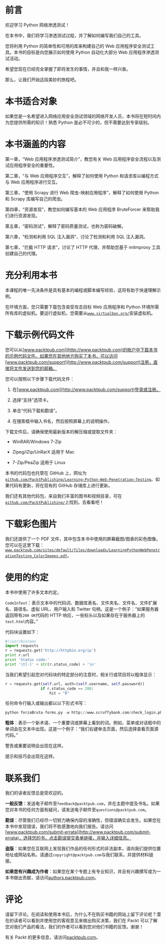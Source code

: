 # 前言

欢迎学习 Python 网络渗透测试！

在本书中，我们将学习渗透测试过程，并了解如何编写我们自己的工具。

您将利用 Python 的简单性和可用的库来构建自己的 Web 应用程序安全测试工具。本书的目标是向您展示如何使用 Python 自动化大部分 Web 应用程序渗透测试活动。

希望您现在已经完全掌握了即将发生的事情，并且和我一样兴奋。

那么，让我们开始这段美妙的旅程吧。

# 本书适合对象

如果您是一名希望进入网络应用安全测试领域的网络开发人员，本书将在短时间内为您提供所需的知识！熟悉 Python 是必不可少的，但不需要达到专家级别。

# 本书涵盖的内容

第一章，“Web 应用程序渗透测试简介”，教您有关 Web 应用程序安全流程以及测试应用程序安全的重要性。

第二章，“与 Web 应用程序交互”，解释了如何使用 Python 和请求库以编程方式与 Web 应用程序进行交互。

第三章，“使用 Scrapy 进行 Web 爬虫-映射应用程序”，解释了如何使用 Python 和 Scrapy 库编写自己的爬虫。

第四章，“资源发现”，教您如何编写基本的 Web 应用程序 BruteForcer 来帮助我们进行资源发现。

第五章，“密码测试”，解释了密码质量测试，也称为密码破解。

第六章，“检测和利用 SQL 注入漏洞”，讨论了检测和利用 SQL 注入漏洞。

第七章，“拦截 HTTP 请求”，讨论了 HTTP 代理，并帮助您基于 mitmproxy 工具创建自己的代理。

# 充分利用本书

本课程的唯一先决条件是具有基本的编程或脚本编写经验，这将有助于快速理解示例。

在环境方面，您只需要下载包含易受攻击目标 Web 应用程序和 Python 环境所需所有库的虚拟机。要运行虚拟机，您需要从[`www.virtualbox.org/`](https://www.virtualbox.org/)安装虚拟机。 

# 下载示例代码文件

您可以从[www.packtpub.com](http://www.packtpub.com)的帐户中下载本书的示例代码文件。如果您在其他地方购买了本书，可以访问[www.packtpub.com/support](http://www.packtpub.com/support)注册，直接将文件发送到您的邮箱。

您可以按照以下步骤下载代码文件：

1.  在[www.packtpub.com](http://www.packtpub.com/support)登录或注册。

1.  选择“支持”选项卡。

1.  单击“代码下载和勘误”。

1.  在搜索框中输入书名，然后按照屏幕上的说明操作。

下载文件后，请确保使用最新版本的解压缩或提取文件夹：

+   WinRAR/Windows 7-Zip

+   Zipeg/iZip/UnRarX 适用于 Mac

+   7-Zip/PeaZip 适用于 Linux

本书的代码包也托管在 GitHub 上，网址为[`github.com/PacktPublishing/Learning-Python-Web-Penetration-Testing`](https://github.com/PacktPublishing/Learning-Python-Web-Penetration-Testing)。如果代码有更新，将在现有的 GitHub 存储库上进行更新。

我们还有其他代码包，来自我们丰富的图书和视频目录，可在[`github.com/PacktPublishing/`](https://github.com/PacktPublishing/)上找到。去看看吧！

# 下载彩色图片

我们还提供了一个 PDF 文件，其中包含本书中使用的屏幕截图/图表的彩色图像。您可以在这里下载：[`www.packtpub.com/sites/default/files/downloads/LearningPythonWebPenetrationTesting_ColorImages.pdf`](https://www.packtpub.com/sites/default/files/downloads/LearningPythonWebPenetrationTesting_ColorImages.pdf)。

# 使用的约定

本书中使用了许多文本约定。

`CodeInText`：表示文本中的代码词、数据库表名、文件夹名、文件名、文件扩展名、路径名、虚拟 URL、用户输入和 Twitter 句柄。这是一个例子：“如果服务器返回带有`200 OK`代码的 HTTP 响应，一些标头以及如果存在于服务器上的`test.html`内容。”

代码块设置如下：

```py
#!/usr/bin/env
import requests
r = requests.get('http://httpbin.org/ip')
print r.url
print 'Status code:'
print '\t[-]' + str(r.status_code) + '\n'
```

当我们希望引起您对代码块的特定部分的注意时，相关行或项目将以粗体显示：

```py
r = requests.get(self.url, auth=(self.username, self.password))
                if r.status_code == 200:
                    hit = "0"
```

任何命令行输入或输出都以以下形式书写：

```py
python forzaBruta-forms.py -w http://www.scruffybank.com/check_login.php -t 5 -f pass.txt -p "username=admin&password=FUZZ"
```

**粗体**：表示一个新术语、一个重要词或屏幕上看到的词。例如，菜单或对话框中的单词会在文本中出现。这是一个例子：“我们右键单击页面，然后选择查看页面源代码。”

警告或重要说明会出现在这样。

提示和技巧会出现在这样。

# 联系我们

我们的读者反馈总是受欢迎的。

**一般反馈**：发送电子邮件至`feedback@packtpub.com`，并在主题中提及书名。如果您对本书的任何方面有疑问，请发送电子邮件至`questions@packtpub.com`。

**勘误**：尽管我们已经尽一切努力确保内容的准确性，但错误确实会发生。如果您在本书中发现错误，我们将不胜感激地向我们报告。请访问[www.packtpub.com/submit-errata](http://www.packtpub.com/submit-errata)，选择您的书，点击勘误提交表单链接，并输入详细信息。

**盗版**：如果您在互联网上发现我们作品的任何形式的非法副本，请向我们提供位置地址或网站名称。请通过`copyright@packtpub.com`与我们联系，并提供材料链接。

**如果您有兴趣成为作者**：如果您在某个专题上有专业知识，并且有兴趣撰写或为一本书做出贡献，请访问[authors.packtpub.com](http://authors.packtpub.com/)。

# 评论

请留下评论。在阅读和使用本书后，为什么不在购买书籍的网站上留下评论呢？潜在的读者可以看到并使用您的客观意见来做出购买决策，我们在 Packt 可以了解您对我们产品的看法，我们的作者可以看到您对他们书籍的反馈。谢谢！

有关 Packt 的更多信息，请访问[packtpub.com](https://www.packtpub.com/)。
